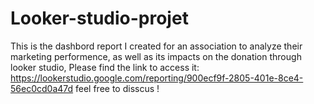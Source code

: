 # Looker-studio-projet
This is the dashbord report I created for an association to analyze their marketing performence, as well as its impacts on the donation through looker studio, 
Please find the link to access it: https://lookerstudio.google.com/reporting/900ecf9f-2805-401e-8ce4-56ec0cd0a47d 
feel free to disscus !
